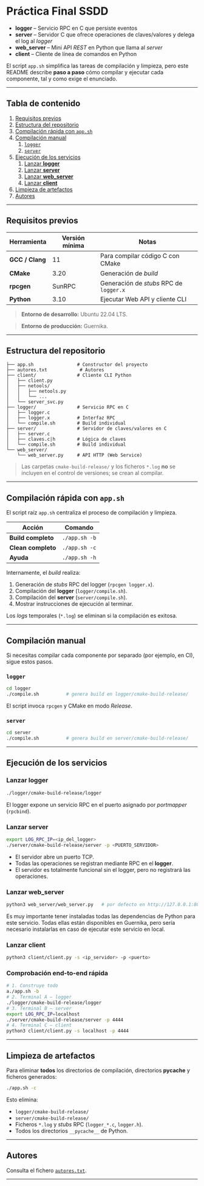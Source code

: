 # Práctica Final SSDD

* **logger**   – Servicio RPC en C que persiste eventos
* **server**   – Servidor C que ofrece operaciones de claves/valores y delega el log al *logger*
* **web_server** – Mini API *REST* en Python que llama al *server*
* **client**   – Cliente de línea de comandos en Python

El script `app.sh` simplifica las tareas de compilación y limpieza, pero este README describe **paso a paso** cómo compilar y ejecutar cada componente, tal y como exige el enunciado.

---

## Tabla de contenido

1. [Requisitos previos](#requisitos-previos)
2. [Estructura del repositorio](#estructura-del-repositorio)
3. [Compilación rápida con `app.sh`](#compilación-rápida-con-appsh)
4. [Compilación manual](#compilación-manual)
    1. [`logger`](#logger)
    2. [`server`](#server)
5. [Ejecución de los servicios](#ejecución-de-los-servicios)
    1. [Lanzar **logger**](#lanzar-logger)
    2. [Lanzar **server**](#lanzar-server)
    3. [Lanzar **web_server**](#lanzar-web_server)
    4. [Lanzar **client**](#lanzar-client)
6. [Limpieza de artefactos](#limpieza-de-artefactos)
7. [Autores](#autores)

---

## Requisitos previos

| Herramienta | Versión mínima | Notas |
|-------------|----------------|-------|
| **GCC / Clang** | 11 | Para compilar código C con CMake |
| **CMake**  | 3.20 | Generación de *build* |
| **rpcgen** | SunRPC | Generación de *stubs* RPC de `logger.x` |
| **Python** | 3.10 | Ejecutar Web API y cliente CLI |

> **Entorno de desarrollo:** Ubuntu 22.04 LTS.

> **Entorno de producción:** Guernika.


---

## Estructura del repositorio

```text
├── app.sh                # Constructor del proyecto
├── autores.txt            # Autores
├── client/               # Cliente CLI Python
│   ├── client.py
│   ├── netools/
│   │   ├── netools.py
│   │   └── ...
│   └── server_svc.py
├── logger/               # Servicio RPC en C
│   ├── logger.c
│   ├── logger.x          # Interfaz RPC
│   └── compile.sh        # Build individual
├── server/               # Servidor de claves/valores en C
│   ├── server.c
│   ├── claves.c|h        # Lógica de claves
│   └── compile.sh        # Build individual
└── web_server/
    └── web_server.py     # API HTTP (Web Service)
```

> Las carpetas `cmake-build-release/` y los ficheros `*.log` **no** se incluyen en el control de versiones; se crean al compilar.

---

## Compilación rápida con `app.sh`

El script raíz `app.sh` centraliza el proceso de compilación y limpieza.

| Acción | Comando       |
|--------|---------------|
| **Build completo** | `./app.sh -b` |
| **Clean completo** | `./app.sh -c` |
| **Ayuda** | `./app.sh -h` |

Internamente, el *build* realiza:

1. Generación de *stubs* RPC del logger (`rpcgen logger.x`).
2. Compilación del **logger** (`logger/compile.sh`).
3. Compilación del **server** (`server/compile.sh`).
4. Mostrar instrucciones de ejecución al terminar.

Los *logs* temporales (`*.log`) se eliminan si la compilación es exitosa.

---

## Compilación manual

Si necesitas compilar cada componente por separado (por ejemplo, en CI), sigue estos pasos.

### `logger`

```bash
cd logger
./compile.sh          # genera build en logger/cmake-build-release/
```

El script invoca `rpcgen` y CMake en modo *Release*.

### `server`

```bash
cd server
./compile.sh          # genera build en server/cmake-build-release/
```

---

## Ejecución de los servicios

### Lanzar **logger**

```bash
./logger/cmake-build-release/logger
```

El logger expone un servicio RPC en el puerto asignado por *portmapper* (`rpcbind`).

### Lanzar **server**

```bash
export LOG_RPC_IP=<ip_del_logger>
./server/cmake-build-release/server -p <PUERTO_SERVIDOR>
```

* El servidor abre un puerto TCP.
* Todas las operaciones se registran mediante RPC en el **logger**.
* El servidor es totalmente funcional sin el logger, pero no registrará las operaciones.

### Lanzar **web_server**

```bash
python3 web_server/web_server.py   # por defecto en http://127.0.0.1:8000
```

Es muy importante tener instaladas todas las dependencias de Python para este servicio.
Todas ellas están disponibles en Guernika, pero sería necesario instalarlas en caso de ejecutar
este servicio en local.

### Lanzar **client**

```bash
python3 client/client.py -s <ip_servidor> -p <puerto>
```

### Comprobación end-to-end rápida

```bash
# 1. Construye todo
a./app.sh -b
# 2. Terminal A – logger
./logger/cmake-build-release/logger
# 3. Terminal B – server
export LOG_RPC_IP=localhost
./server/cmake-build-release/server -p 4444
# 4. Terminal C – client
python3 client/client.py -s localhost -p 4444
```

---

## Limpieza de artefactos

Para eliminar **todos** los directorios de compilación, directorios __pycache__ y ficheros generados:

```bash
./app.sh -c
```

Esto elimina:

* `logger/cmake-build-release/`
* `server/cmake-build-release/`
* Ficheros `*.log` y *stubs* RPC (`logger_*.c`, `logger.h`).
* Todos los directorios `__pycache__` de Python.

---

## Autores

Consulta el fichero [`autores.txt`](./autores.txt).

---

